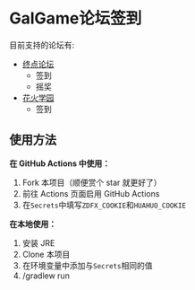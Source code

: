# GalGame论坛签到
目前支持的论坛有:
* [终点论坛](https://bbs.zdfx.net/)
    * 签到
    * 摇奖
* [花火学园](https://www.sayhuahuo.com/forum.php/)
    * 签到

## 使用方法

**在 GitHub Actions 中使用：**

1. Fork 本项目（顺便赏个 star 就更好了）
2. 前往 Actions 页面启用 GitHub Actions
3. 在`Secrets`中填写`ZDFX_COOKIE`和`HUAHUO_COOKIE`


**在本地使用：**

1. 安装 JRE
2. Clone 本项目
3. 在环境变量中添加与`Secrets`相同的值
4. /gradlew run